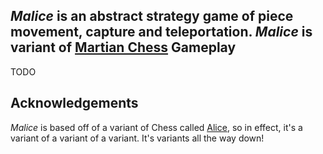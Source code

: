 *Malice* is an abstract strategy game of piece movement, capture and teleportation.  *Malice* is variant of [Martian Chess](http://icehousegames.org/wiki/index.php?title=Martian_Chess) 
Gameplay
--------

TODO


Acknowledgements
----------------

*Malice* is based off of a variant of Chess called [Alice](http://www.chessvariants.org/other.dir/alice.html), so in effect, it's a variant of a variant of a variant.  It's variants all the way down!
